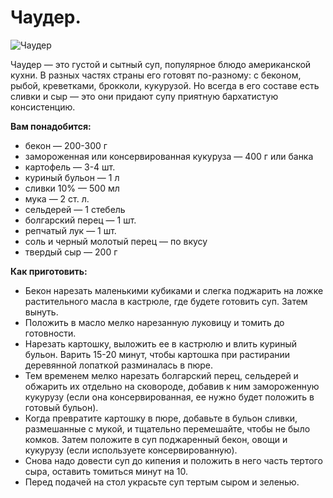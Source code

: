 # Чаудер.
![Чаудер](/images/Kulinar/Soup/chauder.jpg 'Чаудер')

Чаудер — это густой и сытный суп, популярное блюдо американской кухни. В разных частях страны его готовят по-разному: с беконом, рыбой, креветками, брокколи, кукурузой. Но всегда в его составе есть сливки и сыр — это они придают супу приятную бархатистую консистенцию.

**Вам понадобится:**

- бекон — 200-300 г
- замороженная или консервированная кукуруза — 400 г или банка
- картофель — 3-4 шт.
- куриный бульон — 1 л
- сливки 10% — 500 мл
- мука — 2 ст. л.
- сельдерей — 1 стебель
- болгарский перец — 1 шт.
- репчатый лук — 1 шт.
- соль и черный молотый перец — по вкусу
- твердый сыр — 200 г

**Как приготовить:**

- Бекон на­резать маленькими кубиками и слегка поджарить на ложке растительного масла в кастрюле, где будете готовить суп. Затем вынуть.
- Положить в масло мелко нарезанную луковицу и томить до готовности.
- Нарезать картошку, выложить ее в кастрюлю и влить куриный бульон. Варить 15-20 минут, чтобы картошка при растирании деревянной лопаткой разминалась в пюре.
- Тем временем мелко нарезать болгарский перец, сельдерей и обжарить их отдельно на сковороде, добавив к ним замороженную кукурузу (если она консервированная, ее нужно будет положить в готовый бульон).
- Когда превратите картошку в пюре, добавьте в бульон сливки, размешанные с мукой, и тщательно перемешайте, чтобы не было комков. Затем положите в суп поджаренный бекон, овощи и кукурузу (если используете консервированную).
- Снова надо довести суп до кипения и положить в него часть тертого сыра, оставить томиться минут на 10.
- Перед подачей на стол украсьте суп тертым сыром и зеленью.
